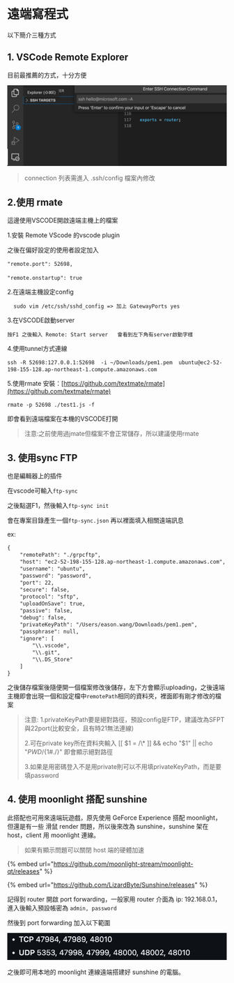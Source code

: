 # 遠端寫程式

以下簡介三種方式

## 1. VSCode Remote Explorer

目前最推薦的方式，十分方便

![](<.gitbook/assets/截圖 2022-04-01 下午1.18.52.png>)

> connection 列表需進入 .ssh/config 檔案內修改

## 2.使用 rmate

這邊使用VSCODE開啟遠端主機上的檔案

1.安裝 Remote VScode 的vscode plugin

之後在偏好設定的使用者設定加入

```
"remote.port": 52698,

"remote.onstartup": true
```

2.在遠端主機設定config

```
  sudo vim /etc/ssh/sshd_config => 加上 GatewayPorts yes
```

3.在VSCODE啟動server

```
按F1 之後輸入 Remote: Start server   會看到左下角有server啟動字樣
```

4.使用tunnel方式連線

```
ssh -R 52698:127.0.0.1:52698  -i ~/Downloads/pem1.pem  ubuntu@ec2-52-198-155-128.ap-northeast-1.compute.amazonaws.com
```

5.使用rmate 安裝：[https://github.com/textmate/rmate](https://github.com/textmate/rmate)

```
rmate -p 52698 ./test1.js -f
```

即會看到遠端檔案在本機的VSCODE打開

> 注意:之前使用過jmate但檔案不會正常儲存，所以建議使用rmate

## 3. 使用sync FTP

也是編輯器上的插件

在vscode可輸入`ftp-sync`

之後點選F1，然後輸入`ftp-sync init`

會在專案目錄產生一個`ftp-sync.json` 再以裡面填入相關遠端訊息

ex:

```
{
    "remotePath": "./grpcftp",
    "host": "ec2-52-198-155-128.ap-northeast-1.compute.amazonaws.com",
    "username": "ubuntu",
    "password": "password",
    "port": 22,
    "secure": false,
    "protocol": "sftp",
    "uploadOnSave": true,
    "passive": false,
    "debug": false,
    "privateKeyPath": "/Users/eason.wang/Downloads/pem1.pem",
    "passphrase": null,
    "ignore": [
        "\\.vscode",
        "\\.git",
        "\\.DS_Store"
    ]
}
```

之後儲存檔案後隨便開一個檔案修改後儲存，左下方會顯示uploading，之後遠端主機即會出現一個和設定檔中`remotePath`相同的資料夾，裡面即有剛才修改的檔案

> 注意: 1.privateKeyPath要是絕對路徑，預設config是FTP，建議改為SFPT與22port(比較安全，且有時21無法連線)
>
> 2.可在private key所在資料夾輸入 \[\[ $1 = /\* ]] && echo "$1" || echo "$PWD/${1#./}" 即會顯示絕對路徑
>
> 3.如果是用密碼登入不是用private則可以不用填privateKeyPath，而是要填password

## 4. 使用 moonlight 搭配 sunshine

此搭配也可用來遠端玩遊戲，原先使用 GeForce Experience 搭配 moonlight，但還是有一些 滑鼠 render 問題，所以後來改為 sunshine，sunshine 架在 host，client 用 moonlight 連線。

> 如果有顯示問題可以關閉 host 端的硬體加速

{% embed url="https://github.com/moonlight-stream/moonlight-qt/releases" %}

{% embed url="https://github.com/LizardByte/Sunshine/releases" %}

記得到 router 開啟 port forwarding，一般家用 router 介面為 ip: 192.168.0.1，進入後輸入預設帳密為 `admin, password`

然後到 port forwarding 加入以下範圍

![](<.gitbook/assets/截圖 2023-07-19 上午11.02.36.png>)

之後即可用本地的 moonlight 連線遠端搭建好 sunshine 的電腦。
